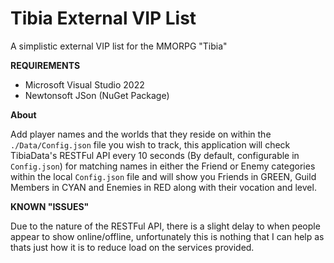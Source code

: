 # Tibia External VIP List
A simplistic external VIP list for the MMORPG "Tibia"

**REQUIREMENTS**
- Microsoft Visual Studio 2022
- Newtonsoft JSon (NuGet Package)

**About**

Add player names and the worlds that they reside on within the `./Data/Config.json` file you wish to track, this application will check TibiaData's RESTFul API every 10 seconds (By default, configurable in `Config.json`) for matching names in either the Friend or Enemy categories within the local `Config.json` file and will show you Friends in GREEN, Guild Members in CYAN and Enemies in RED along with their vocation and level.

**KNOWN "ISSUES"**

Due to the nature of the RESTFul API, there is a slight delay to when people appear to show online/offline, unfortunately this is nothing that I can help as thats just how it is to reduce load on the services provided.
